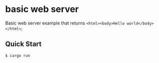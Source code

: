 # basic web server

Basic web server example that returns `<html><body>Hello world</body></html>`;

## Quick Start
```console
$ cargo run
```
